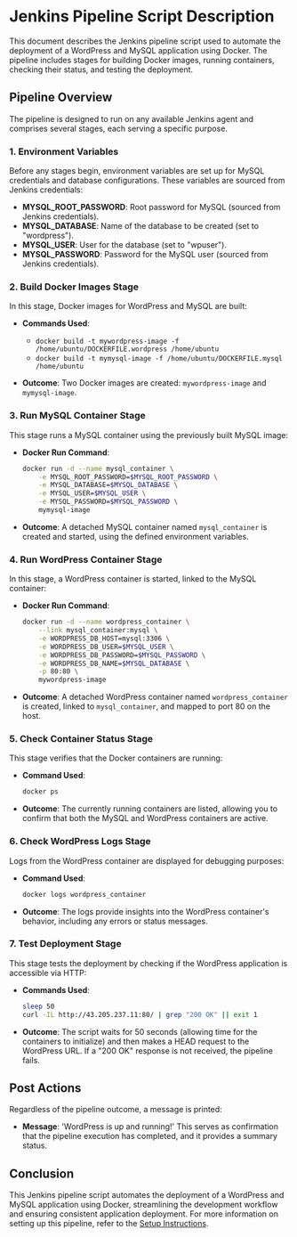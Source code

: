 # Jenkins Pipeline Script Description

This document describes the Jenkins pipeline script used to automate the deployment of a WordPress and MySQL application using Docker. The pipeline includes stages for building Docker images, running containers, checking their status, and testing the deployment.

## Pipeline Overview

The pipeline is designed to run on any available Jenkins agent and comprises several stages, each serving a specific purpose.

### 1. Environment Variables

Before any stages begin, environment variables are set up for MySQL credentials and database configurations. These variables are sourced from Jenkins credentials:

- **MYSQL_ROOT_PASSWORD**: Root password for MySQL (sourced from Jenkins credentials).
- **MYSQL_DATABASE**: Name of the database to be created (set to "wordpress").
- **MYSQL_USER**: User for the database (set to "wpuser").
- **MYSQL_PASSWORD**: Password for the MySQL user (sourced from Jenkins credentials).

### 2. Build Docker Images Stage

In this stage, Docker images for WordPress and MySQL are built:

- **Commands Used**:
    - `docker build -t mywordpress-image -f /home/ubuntu/DOCKERFILE.wordpress /home/ubuntu`
    - `docker build -t mymysql-image -f /home/ubuntu/DOCKERFILE.mysql /home/ubuntu`

- **Outcome**: Two Docker images are created: `mywordpress-image` and `mymysql-image`.

### 3. Run MySQL Container Stage

This stage runs a MySQL container using the previously built MySQL image:

- **Docker Run Command**:
    ```bash
    docker run -d --name mysql_container \
        -e MYSQL_ROOT_PASSWORD=$MYSQL_ROOT_PASSWORD \
        -e MYSQL_DATABASE=$MYSQL_DATABASE \
        -e MYSQL_USER=$MYSQL_USER \
        -e MYSQL_PASSWORD=$MYSQL_PASSWORD \
        mymysql-image
    ```

- **Outcome**: A detached MySQL container named `mysql_container` is created and started, using the defined environment variables.

### 4. Run WordPress Container Stage

In this stage, a WordPress container is started, linked to the MySQL container:

- **Docker Run Command**:
    ```bash
    docker run -d --name wordpress_container \
        --link mysql_container:mysql \
        -e WORDPRESS_DB_HOST=mysql:3306 \
        -e WORDPRESS_DB_USER=$MYSQL_USER \
        -e WORDPRESS_DB_PASSWORD=$MYSQL_PASSWORD \
        -e WORDPRESS_DB_NAME=$MYSQL_DATABASE \
        -p 80:80 \
        mywordpress-image
    ```

- **Outcome**: A detached WordPress container named `wordpress_container` is created, linked to `mysql_container`, and mapped to port 80 on the host.

### 5. Check Container Status Stage

This stage verifies that the Docker containers are running:

- **Command Used**:
    ```bash
    docker ps
    ```

- **Outcome**: The currently running containers are listed, allowing you to confirm that both the MySQL and WordPress containers are active.

### 6. Check WordPress Logs Stage

Logs from the WordPress container are displayed for debugging purposes:

- **Command Used**:
    ```bash
    docker logs wordpress_container
    ```
- **Outcome**: The logs provide insights into the WordPress container's behavior, including any errors or status messages.

### 7. Test Deployment Stage

This stage tests the deployment by checking if the WordPress application is accessible via HTTP:

- **Commands Used**:
    ```bash
    sleep 50
    curl -IL http://43.205.237.11:80/ | grep "200 OK" || exit 1
    ```

- **Outcome**: The script waits for 50 seconds (allowing time for the containers to initialize) and then makes a HEAD request to the WordPress URL. If a "200 OK" response is not received, the pipeline fails.

## Post Actions

Regardless of the pipeline outcome, a message is printed:

- **Message**: 'WordPress is up and running!'
This serves as confirmation that the pipeline execution has completed, and it provides a summary status.

## Conclusion

This Jenkins pipeline script automates the deployment of a WordPress and MySQL application using Docker, streamlining the development workflow and ensuring consistent application deployment. For more information on setting up this pipeline, refer to the [Setup Instructions](setup_instructions.md).

